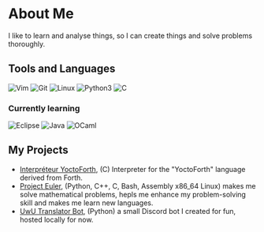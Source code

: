 # About Me
I like to learn and analyse things, so I can create things and solve problems thoroughly.
<!--
<p align="left"> <img src="https://komarev.com/ghpvc/?username=thomasfrs&label=Profile%20views&color=0e75b6&style=flat" alt="thomasfrs" /> </p>

<img style="width:60%" align="left" src="https://images3.alphacoders.com/940/thumb-1920-940522.png">

<img style="width: 45%" align="left" src="https://github-readme-stats.vercel.app/api?username=chmod0077&show_icons=true&theme=gruvbox&hide_border=true">
<img style="width: 35%" src="https://github-readme-stats.vercel.app/api/top-langs/?username=chmod0077&hide_border=true&hide=stars&theme=gruvbox&show_icons=true&layout=compact">
-->
## Tools and Languages
![Vim](https://img.shields.io/badge/-Vim-000000?style=for-the-badge&logo=Vim&logoColor=green)
![Git](https://img.shields.io/badge/-Git-000000?style=for-the-badge&logo=Git&logoColor=red)
![Linux](https://img.shields.io/badge/-Linux-000000?style=for-the-badge&logo=Linux&logoColor=white)
![Python3](https://img.shields.io/badge/-Py3-000000?style=for-the-badge&logo=Python&logoColor=blue)
![C](https://img.shields.io/badge/-C-000000?style=for-the-badge&logo=C&logoColor=gray)

### Currently learning
![Eclipse](https://img.shields.io/badge/-Eclipse-000000?style=for-the-badge&logo=Eclipse&logoColor=blue)
![Java](https://img.shields.io/badge/-Java-000000?style=for-the-badge&logo=OpenJDK&logoColor=white)
![OCaml](https://img.shields.io/badge/-OCaml-000000?style=for-the-badge&logo=Ocaml&logoColor=orange)

## My Projects
- [Interpréteur YoctoForth](https://github.com/ThomasFrs/Interpreteur-YoctoForth), (C) Interpreter for the "YoctoForth" language derived from Forth.
- [Project Euler](https://github.com/thomasfrs/project-euler), (Python, C++, C, Bash, Assembly x86_64 Linux) makes me solve mathematical problems, hepls me enhance my problem-solving skill and makes me learn new languages.
- [UwU Translator Bot](https://github.com/thomasfrs/uwu-translator-bot), (Python) a small Discord bot I created for fun, hosted locally for now.

<!--
<details>
<summary>Contacts</summary>

</details>

<!---
ThomasFrs/ThomasFrs is a ✨ special ✨ repository because its `README.md` (this file) appears on your GitHub profile.
You can click the Preview link to take a look at your changes.
--->

